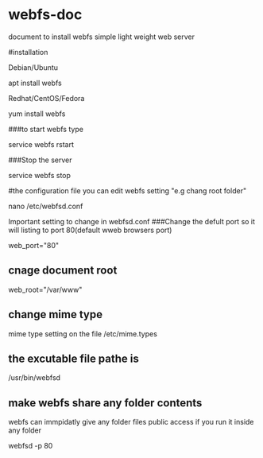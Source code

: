# webfs-doc
document to install webfs simple light weight web server 

#installation 

Debian/Ubuntu  

apt install webfs   

Redhat/CentOS/Fedora

yum install webfs   

###to start webfs type 

service  webfs rstart  

###Stop the server 

service  webfs stop 

#the configuration file 
you can edit webfs setting "e.g chang root folder"

nano /etc/webfsd.conf

Important setting to change in webfsd.conf 
###Change the defult port 
so it will listing to port 80(default wweb browsers port)

web_port="80" 
##  cnage document root
web_root="/var/www"
## change mime type 
mime type setting on the file 
 /etc/mime.types
## the excutable file pathe is 
 /usr/bin/webfsd
 ## make webfs share any folder contents 
 webfs can immpidatly give any folder files public access if you run it inside any folder 

   webfsd   -p 80
 
